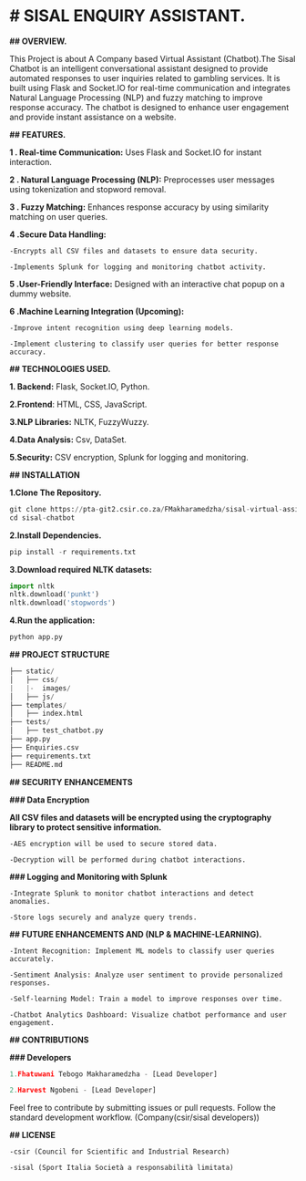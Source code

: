 # # SISAL ENQUIRY ASSISTANT.

**## OVERVIEW.**

This Project is about A Company based Virtual Assistant (Chatbot).The Sisal Chatbot is an intelligent conversational assistant designed to provide automated responses to user inquiries related to gambling services.
It is built using Flask and Socket.IO for real-time communication and integrates Natural Language Processing (NLP) and fuzzy matching to improve response accuracy.
The chatbot is designed to enhance user engagement and provide instant assistance on a website.

**## FEATURES.**

**1 . Real-time Communication:** Uses Flask and Socket.IO for instant interaction.

**2 . Natural Language Processing (NLP):** Preprocesses user messages using tokenization and stopword removal.

**3 . Fuzzy Matching:** Enhances response accuracy by using similarity matching on user queries.

**4 .Secure Data Handling:**

    -Encrypts all CSV files and datasets to ensure data security.

    -Implements Splunk for logging and monitoring chatbot activity.

**5 .User-Friendly Interface:** Designed with an interactive chat popup on a dummy website.

**6 .Machine Learning Integration (Upcoming):**

    -Improve intent recognition using deep learning models.

    -Implement clustering to classify user queries for better response accuracy.

**## TECHNOLOGIES USED.**

**1. Backend:** Flask, Socket.IO, Python.

**2.Frontend**: HTML, CSS, JavaScript.

**3.NLP Libraries:** NLTK, FuzzyWuzzy.

**4.Data Analysis:** Csv, DataSet.

**5.Security:** CSV encryption, Splunk for logging and monitoring.

**## INSTALLATION**

**1.Clone The Repository.**
```python
git clone https://pta-git2.csir.co.za/FMakharamedzha/sisal-virtual-assistant.git
cd sisal-chatbot
```

**2.Install Dependencies.**
```python
pip install -r requirements.txt
```

**3.Download required NLTK datasets:**
```python
import nltk
nltk.download('punkt')
nltk.download('stopwords')
```

**4.Run the application:**
```python
python app.py
```
**## PROJECT STRUCTURE**

```python
├── static/
│   ├── css/
|   |-  images/
│   ├── js/
├── templates/
│   ├── index.html
├── tests/
│   ├── test_chatbot.py
├── app.py
├── Enquiries.csv
├── requirements.txt
├── README.md
```

**## SECURITY ENHANCEMENTS**

**### Data Encryption**

**All CSV files and datasets will be encrypted using the cryptography library to protect sensitive information.**

    -AES encryption will be used to secure stored data.

    -Decryption will be performed during chatbot interactions.

**### Logging and Monitoring with Splunk**

    -Integrate Splunk to monitor chatbot interactions and detect anomalies.

    -Store logs securely and analyze query trends.

**## FUTURE ENHANCEMENTS AND (NLP & MACHINE-LEARNING).**

    -Intent Recognition: Implement ML models to classify user queries accurately.

    -Sentiment Analysis: Analyze user sentiment to provide personalized responses.

    -Self-learning Model: Train a model to improve responses over time.

    -Chatbot Analytics Dashboard: Visualize chatbot performance and user engagement.

**## CONTRIBUTIONS**

**### Developers**
```python
1.Fhatuwani Tebogo Makharamedzha - [Lead Developer]

2.Harvest Ngobeni - [Lead Developer]
```

Feel free to contribute by submitting issues or pull requests. Follow the standard development workflow. (Company(csir/sisal developers))

**## LICENSE**

    -csir (Council for Scientific and Industrial Research)

    -sisal (Sport Italia Società a responsabilità limitata)

